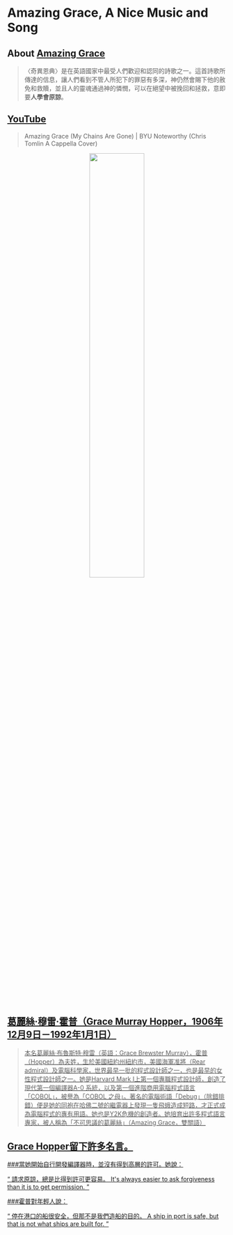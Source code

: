 # Amazing Grace, A Nice Music and Song

## About [Amazing Grace](https://bit.ly/3Fz5875)

> 〈奇異恩典〉是在英語國家中最受人們歡迎和認同的詩歌之一。這首詩歌所傳達的信息，讓人們看到不管人所犯下的罪惡有多深，神仍然會賜下他的赦免和救贖，並且人的靈魂通過神的憐憫，可以在絕望中被挽回和拯救，意即要**人學會原諒**。

## [YouTube](https://www.youtube.com/watch?v=X6Mtpk4jeVA)

> Amazing Grace (My Chains Are Gone) | BYU Noteworthy (Chris Tomlin A Cappella Cover)

<div align="center">
     <a href="https://www.youtube.com/watch?v=X6Mtpk4jeVA">
     <img 
      src="https://user-images.githubusercontent.com/89304181/136701619-7223232b-f0a2-4efd-8320-a1666b8e6e08.png" 
      width="50%" height="50%">
    </div>


## 葛麗絲·穆雷·霍普（Grace Murray Hopper，1906年12月9日－1992年1月1日）
>本名葛麗絲·布魯斯特·穆雷（英語：Grace Brewster Murray），霍普（Hopper）為夫姓，生於美國紐約州紐約市，美國海軍准將（Rear admiral）及電腦科學家，世界最早一批的程式設計師之一，也是最早的女性程式設計師之一。她是Harvard Mark I上第一個專職程式設計師，創造了現代第一個編譯器A-0 系統，以及第一個進階商用電腦程式語言「COBOL」，被譽為「COBOL 之母」。著名的電腦術語「Debug」（除錯排錯）便是她的同袍在哈佛二號的繼電器上發現一隻飛蛾造成短路，才正式成為電腦程式的專有用語。她也是Y2K危機的創造者。她培育出許多程式語言專家，被人稱為「不可思議的葛麗絲」（Amazing Grace，雙關語）     

## Grace Hopper留下許多名言。

###當她開始自行開發編譯器時，並沒有得到高層的許可。她說：

“	請求原諒，總是比得到許可更容易。
It's always easier to ask forgiveness than it is to get permission.	”

###霍普對年輕人說：

“	停在港口的船很安全，但那不是我們造船的目的。
A ship in port is safe, but that is not what ships are built for.	”
     
     



